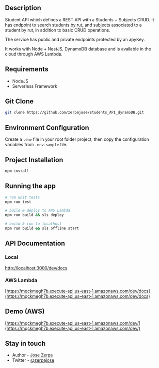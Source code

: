 ## Description

Student API which defines a REST API with a Students + Subjects CRUD. It has endpoint to search students by rut, and subjects associated to a student by rut, in addition to basic CRUD operations.

The service has public and private endpoints protected by an apyKey.

It works with Node + NestJS, DynamoDB database and is available in the cloud through AWS Lambda.

## Requirements

- NodeJS
- Serverless Framework

## Git Clone

```bash
git clone https://github.com/zerpajose/students_API_dynamoDB.git
```

## Environment Configuration

Create a ```.env``` file in your root folder project, then copy the configuration variables from ```.env.sample``` file.

## Project Installation

```bash
npm install
```

## Running the app

```bash
# run unit tests
npm run test

# build & deploy to AWS Lambda
npm run build && sls deploy

# build & run to localhost
npm run build && sls offline start
```

## API Documentation
### Local
[http://localhost:3000/dev/docs](http://localhost:3000/dev/docs)

### AWS Lambda
[https://mqckmegh7b.execute-api.us-east-1.amazonaws.com/dev/docs](https://mqckmegh7b.execute-api.us-east-1.amazonaws.com/dev/docs)

## Demo (AWS)
[https://mqckmegh7b.execute-api.us-east-1.amazonaws.com/dev/](https://mqckmegh7b.execute-api.us-east-1.amazonaws.com/dev/)

## Stay in touch

- Author - [Jose Zerpa](https://vincentdev.xyz)
- Twitter - [@zerpajose](https://twitter.com/zerpajose)